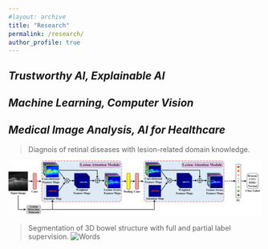 ```yaml
---
#layout: archive
title: "Research"
permalink: /research/
author_profile: true
---
```




## *Trustworthy AI, Explainable AI*




## *Machine Learning, Computer Vision*




## *Medical Image Analysis, AI for Healthcare*

> Diagnois of retinal diseases with lesion-related domain knowledge. 

![Words](https://github.com/cwangrun/LACNN/blob/master/LACNN-torch/LACNN.png)

> Segmentation of 3D bowel structure with full and partial label supervision.
>![Words](https://github.com/cwangrun/BowelNet/blob/master/bowel_fineseg/arch/pipeline.png)


